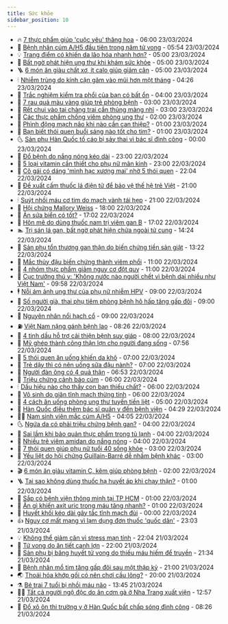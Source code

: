 ```yaml
---
title: Sức khỏe
sidebar_position: 10
---
```


<!-- vnexpress-suc-khoe:START -->
- 🔥 [7 thực phẩm giúp &#39;cuộc yêu&#39; thăng hoa](https://vnexpress.net/7-thuc-pham-giup-cuoc-yeu-thang-hoa-4725381.html) - 06:00 23/03/2024
- 🥰 [Bệnh nhân cúm A/H5 đầu tiên trong năm tử vong](https://vnexpress.net/benh-nhan-cum-a-h5-dau-tien-trong-nam-tu-vong-4725775.html) - 05:54 23/03/2024
- 💡 [Trang điểm có khiến da lão hóa nhanh hơn?](https://vnexpress.net/trang-diem-co-khien-da-lao-hoa-nhanh-hon-4725702.html) - 05:00 23/03/2024
- 🤗 [Bất ngờ phát hiện ung thư khi khám sức khỏe](https://vnexpress.net/bat-ngo-phat-hien-ung-thu-khi-kham-suc-khoe-4725670.html) - 05:00 23/03/2024
- 🪜 [6 món ăn giàu chất xơ, ít calo giúp giảm cân](https://vnexpress.net/6-mon-an-giau-chat-xo-it-calo-giup-giam-can-4725614.html) - 05:00 23/03/2024
- 🕯 [Nhiễm trùng do kính cận găm vào mũi hơn một tháng](https://vnexpress.net/nhiem-trung-do-kinh-can-gam-vao-mui-hon-mot-thang-4725746.html) - 04:26 23/03/2024
- 🤭 [Trắc nghiệm kiểm tra phổi của bạn có bất ổn](https://vnexpress.net/trac-nghiem-kiem-tra-phoi-cua-ban-co-bat-on-4725618.html) - 04:00 23/03/2024
- 👀 [7 rau quả màu vàng giúp trẻ phòng bệnh](https://vnexpress.net/7-rau-qua-mau-vang-giup-tre-phong-benh-4725638.html) - 03:00 23/03/2024
- 🌋 [Rết chui vào tai chàng trai cắn thủng màng nhĩ](https://vnexpress.net/ret-chui-vao-tai-chang-trai-can-thung-mang-nhi-4725632.html) - 03:00 23/03/2024
- 🫶 [Các thực phẩm chống viêm phòng ung thư](https://vnexpress.net/cac-thuc-pham-chong-viem-phong-ung-thu-4725580.html) - 02:00 23/03/2024
- 🦆 [Phình động mạch não khi nào cần can thiệp?](https://vnexpress.net/phinh-dong-mach-nao-khi-nao-can-can-thiep-4725634.html) - 01:00 23/03/2024
- 🚀 [Bạn biết thói quen buổi sáng nào tốt cho tim?](https://vnexpress.net/ban-biet-thoi-quen-buoi-sang-nao-tot-cho-tim-4725629.html) - 01:00 23/03/2024
- 🌜 [Sản phụ Hàn Quốc tố cáo bị sảy thai vì bác sĩ đình công](https://vnexpress.net/san-phu-han-quoc-to-cao-bi-say-thai-vi-bac-si-dinh-cong-4725706.html) - 00:00 23/03/2024
- 🧰 [Đổ bệnh do nắng nóng kéo dài](https://vnexpress.net/do-benh-do-nang-nong-keo-dai-4725431.html) - 23:00 22/03/2024
- 💫 [5 loại vitamin cần thiết cho phụ nữ mãn kinh](https://vnexpress.net/5-loai-vitamin-can-thiet-cho-phu-nu-man-kinh-4725439.html) - 23:00 22/03/2024
- 🌝 [Cô gái có dáng &#39;mình hạc xương mai&#39; nhờ 5 thói quen](https://vnexpress.net/co-gai-co-dang-minh-hac-xuong-mai-nho-5-thoi-quen-4725192.html) - 22:04 22/03/2024
- 🗽 [Đề xuất cấm thuốc lá điện tử để bảo vệ thế hệ trẻ Việt](https://vnexpress.net/de-xuat-cam-thuoc-la-dien-tu-de-bao-ve-the-he-tre-viet-4725597.html) - 21:00 22/03/2024
- 🕯 [Suýt nhồi máu cơ tim do mạch vành tái hẹp](https://vnexpress.net/suyt-nhoi-mau-co-tim-do-mach-vanh-tai-hep-4725422.html) - 21:00 22/03/2024
- 🦅 [Hội chứng Mallory Weiss](https://vnexpress.net/hoi-chung-mallory-weiss-4724949.html) - 18:00 22/03/2024
- 🦆 [Ăn sứa biển có tốt?](https://vnexpress.net/an-sua-bien-co-tot-4725509.html) - 17:02 22/03/2024
- 🎊 [Hôn mê do dùng thuốc nam trị viêm gan B](https://vnexpress.net/hon-me-do-dung-thuoc-nam-tri-viem-gan-b-4725497.html) - 17:02 22/03/2024
- 🏊 [Trị sán lá gan, bất ngờ phát hiện chửa ngoài tử cung](https://vnexpress.net/tri-san-la-gan-bat-ngo-phat-hien-chua-ngoai-tu-cung-4725463.html) - 14:24 22/03/2024
- 📝 [Sản phụ tổn thương gan thận do biến chứng tiền sản giật](https://vnexpress.net/san-phu-ton-thuong-gan-than-do-bien-chung-tien-san-giat-4725272.html) - 13:22 22/03/2024
- 💯 [Mắc thủy đậu biến chứng thành viêm phổi](https://vnexpress.net/mac-thuy-dau-bien-chung-thanh-viem-phoi-4725419.html) - 11:00 22/03/2024
- 🌊 [4 nhóm thực phẩm giảm nguy cơ đột quỵ](https://vnexpress.net/4-nhom-thuc-pham-giam-nguy-co-dot-quy-4725360.html) - 11:00 22/03/2024
- 🚀 [Cục trưởng thú y: &#39;Không nước nào người chết vì bệnh dại nhiều như Việt Nam&#39;](https://vnexpress.net/cuc-truong-thu-y-khong-nuoc-nao-nguoi-chet-vi-benh-dai-nhieu-nhu-viet-nam-4725465.html) - 09:58 22/03/2024
- 🕴 [Nỗi ám ảnh ung thư của phụ nữ nhiễm HPV](https://vnexpress.net/noi-am-anh-ung-thu-cua-phu-nu-nhiem-hpv-4725510.html) - 09:00 22/03/2024
- 🗽 [Số người già, thai phụ tiêm phòng bệnh hô hấp tăng gấp đôi](https://vnexpress.net/so-nguoi-gia-thai-phu-tiem-phong-benh-ho-hap-tang-gap-doi-4725476.html) - 09:00 22/03/2024
- 🎡 [Nguyên nhân nổi hạch cổ](https://vnexpress.net/nguyen-nhan-noi-hach-co-4725309.html) - 09:00 22/03/2024
- ⛽️ [Việt Nam nặng gánh bệnh lao](https://vnexpress.net/viet-nam-nang-ganh-benh-lao-4725306.html) - 08:26 22/03/2024
- 🦆 [4 tinh dầu hỗ trợ cải thiện bệnh suy giáp](https://vnexpress.net/4-tinh-dau-ho-tro-cai-thien-benh-suy-giap-4725373.html) - 08:00 22/03/2024
- 🤩 [Mỹ ghép thành công thận lợn cho người đang sống](https://vnexpress.net/my-ghep-thanh-cong-than-lon-cho-nguoi-dang-song-4725459.html) - 07:56 22/03/2024
- 🦒 [5 thói quen ăn uống khiến da khô](https://vnexpress.net/5-thoi-quen-an-uong-khien-da-kho-4725290.html) - 07:00 22/03/2024
- 💫 [Trẻ dậy thì có nên uống sữa đậu nành?](https://vnexpress.net/tre-day-thi-co-nen-uong-sua-dau-nanh-4725280.html) - 07:00 22/03/2024
- 🐘 [Người đàn ông có 4 quả thận](https://vnexpress.net/nguoi-dan-ong-co-4-qua-than-4725404.html) - 06:53 22/03/2024
- 🚀 [Triệu chứng cảnh báo cúm](https://vnexpress.net/trieu-chung-canh-bao-cum-4724950.html) - 06:00 22/03/2024
- 🕯 [Dấu hiệu nào cho thấy con bạn thiếu chất?](https://vnexpress.net/dau-hieu-nao-cho-thay-con-ban-thieu-chat-4725305.html) - 06:00 22/03/2024
- 🦏 [Vô sinh do giãn tĩnh mạch thừng tinh](https://vnexpress.net/vo-sinh-do-gian-tinh-mach-thung-tinh-4725271.html) - 06:00 22/03/2024
- 🦄 [4 cách ăn uống phòng ung thư tuyến tiền liệt](https://vnexpress.net/4-cach-an-uong-phong-ung-thu-tuyen-tien-liet-4725295.html) - 05:00 22/03/2024
- 🦒 [Hàn Quốc điều thêm bác sĩ quân y đến bệnh viện](https://vnexpress.net/han-quoc-dieu-them-bac-si-quan-y-den-benh-vien-4725346.html) - 04:29 22/03/2024
- 👨‍🏫 [Nam sinh viên mắc cúm A/H5](https://vnexpress.net/nam-sinh-vien-mac-cum-a-h5-4725326.html) - 04:05 22/03/2024
- 🌜 [Ngứa da có phải triệu chứng bệnh gan?](https://vnexpress.net/ngua-da-co-phai-trieu-chung-benh-gan-4725279.html) - 04:00 22/03/2024
- 🚀 [Sai lầm khi bảo quản thực phẩm trong tủ lạnh](https://vnexpress.net/sai-lam-khi-bao-quan-thuc-pham-trong-tu-lanh-4725171.html) - 04:00 22/03/2024
- 💃 [Nhiều trẻ viêm amidan do nắng nóng](https://vnexpress.net/nhieu-tre-viem-amidan-do-nang-nong-4725168.html) - 04:00 22/03/2024
- 💯 [7 thói quen giúp phụ nữ tuổi 40 sống khỏe](https://vnexpress.net/7-thoi-quen-giup-phu-nu-tuoi-40-song-khoe-4725261.html) - 03:00 22/03/2024
- 🤔 [Yếu liệt do hội chứng Guillain-Barré dễ nhầm bệnh khác](https://vnexpress.net/yeu-liet-do-hoi-chung-guillain-barre-de-nham-benh-khac-4725173.html) - 03:00 22/03/2024
- 🎬 [6 món ăn giàu vitamin C, kẽm giúp phòng bệnh](https://vnexpress.net/6-mon-an-giau-vitamin-c-kem-giup-phong-benh-4725223.html) - 02:00 22/03/2024
- 🪜 [Tại sao không dùng thuốc hạ huyết áp khi chạy thận?](https://vnexpress.net/tai-sao-khong-dung-thuoc-ha-huyet-ap-khi-chay-than-4725110.html) - 01:00 22/03/2024
- 🦣 [Sắp có bệnh viện thông minh tại TP HCM](https://vnexpress.net/sap-co-benh-vien-thong-minh-tai-tp-hcm-4725073.html) - 01:00 22/03/2024
- 🧐 [Ăn gì khiến axit uric trong máu tăng nhanh?](https://vnexpress.net/an-gi-khien-axit-uric-trong-mau-tang-nhanh-4725062.html) - 01:00 22/03/2024
- 🤡 [Huyết khối kéo dài gây tắc tĩnh mạch đùi](https://vnexpress.net/huyet-khoi-keo-dai-gay-tac-tinh-mach-dui-4725040.html) - 00:00 22/03/2024
- 👍 [Nguy cơ mất mạng vì lạm dụng đơn thuốc &#39;quốc dân&#39;](https://vnexpress.net/nguy-co-mat-mang-vi-lam-dung-don-thuoc-quoc-dan-4722683.html) - 23:03 21/03/2024
- 💡 [Không thể giảm cân vì stress mạn tính](https://vnexpress.net/khong-the-giam-can-vi-stress-man-tinh-4723462.html) - 22:04 21/03/2024
- 💯 [Tử vong do ăn tiết canh lợn](https://vnexpress.net/tu-vong-do-an-tiet-canh-lon-4725185.html) - 22:00 21/03/2024
- 🧠 [Sản phụ bị băng huyết tử vong do thiếu máu hiếm để truyền](https://vnexpress.net/san-phu-bi-bang-huyet-tu-vong-do-thieu-mau-hiem-de-truyen-4725162.html) - 21:34 21/03/2024
- 🎡 [Bệnh nhân mổ tim tăng gấp đôi sau một thập kỷ](https://vnexpress.net/benh-nhan-mo-tim-tang-gap-doi-sau-mot-thap-ky-4725125.html) - 21:00 21/03/2024
- 🌏 [Thoái hóa khớp gối có nên chơi cầu lông?](https://vnexpress.net/thoai-hoa-khop-goi-co-nen-choi-cau-long-4725108.html) - 20:00 21/03/2024
- ⚗️ [Bé trai 7 tuổi bị nhồi máu não](https://vnexpress.net/be-trai-7-tuoi-bi-nhoi-mau-nao-4725153.html) - 13:45 21/03/2024
- 👨‍🏫 [Tất cả người ngộ độc do ăn cơm gà ở Nha Trang xuất viện](https://vnexpress.net/tat-ca-nguoi-ngo-doc-do-an-com-ga-o-nha-trang-xuat-vien-4725151.html) - 12:57 21/03/2024
- 🤖 [Đổ xô ôn thi trường y ở Hàn Quốc bất chấp sóng đình công](https://vnexpress.net/do-xo-on-thi-truong-y-o-han-quoc-bat-chap-song-dinh-cong-4724992.html) - 08:26 21/03/2024<!-- vnexpress-suc-khoe:END -->
